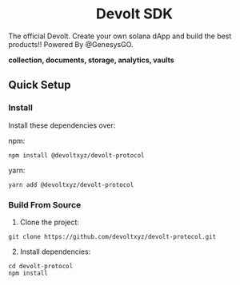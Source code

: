 <div align="center">
  <h1>Devolt SDK</h1>
</div>

The official Devolt. Create your own solana dApp and build the best products!! Powered By @GenesysGO.

**collection, documents, storage, analytics, vaults**

## Quick Setup

### Install

Install these dependencies over:

npm:

```shell
npm install @devoltxyz/devolt-protocol
```

yarn:

```shell
yarn add @devoltxyz/devolt-protocol
```

### Build From Source

1. Clone the project:

```shell
git clone https://github.com/devoltxyz/devolt-protocol.git
```

2. Install dependencies:

```shell
cd devolt-protocol
npm install
```
